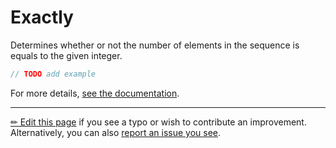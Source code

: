 # Exactly

Determines whether or not the number of elements in the sequence is equals
to the given integer.

```c# --destination-file ../code/Program.cs --region statements --project ../code/TryMoreLinq.csproj
// TODO add example
```

For more details, [see the documentation][doc].

---

[&#x270F; Edit this page][edit] if you see a typo or wish to contribute an
improvement. Alternatively, you can also [report an issue you see][issue].


[edit]: https://github.com/morelinq/try/edit/master/m/exactly.md
[issue]: https://github.com/morelinq/try/issues/new?title=Exactly
[doc]: https://morelinq.github.io/3.1/ref/api/html/M_MoreLinq_MoreEnumerable_Exactly__1.htm
